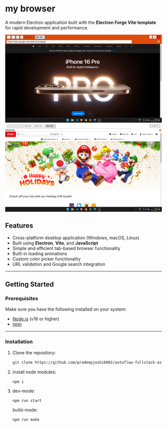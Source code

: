 # **my browser**

A modern Electron application built with the **Electron Forge Vite template** for rapid development and performance.


![screenshot](repository/screenshot-2.png)
![screenshot](repository/screenshot-1.png)

## **Features**

- Cross-platform desktop application (Windows, macOS, Linux)
- Built using **Electron**, **Vite**, and **JavaScript**
- Simple and efficient tab-based browser functionality
- Built-in loading animations
- Custom color picker functionality
- URL validation and Google search integration

---

## **Getting Started**

### **Prerequisites**

Make sure you have the following installed on your system:

- [Node.js](https://nodejs.org/) (v16 or higher)
- [npm](https://www.npmjs.com/)

---

### **Installation**

1. Clone the repository:
   ```bash
   git clone https://github.com/pradeepjoshi6002/autoflow-fullstack-assignment
   ```
2. install node modules:
   ```run
   npm i
   ```
3. dev-mode:
   ```run
   npm run start
   ```
   build-mode:
   ```run
   npm run make
   ```
